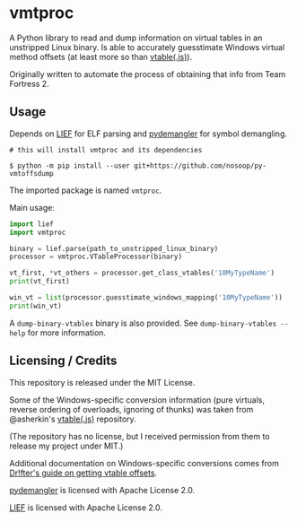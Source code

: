 # vmtproc

A Python library to read and dump information on virtual tables in an unstripped Linux binary.
Is able to accurately guesstimate Windows virtual method offsets (at least more so than
[vtable(.js)][]).

Originally written to automate the process of obtaining that info from Team Fortress 2.

## Usage

Depends on [LIEF][] for ELF parsing and [pydemangler][] for symbol demangling.

```
# this will install vmtproc and its dependencies

$ python -m pip install --user git+https://github.com/nosoop/py-vmtoffsdump
```

The imported package is named `vmtproc`.

Main usage:
```python
import lief
import vmtproc

binary = lief.parse(path_to_unstripped_linux_binary)
processor = vmtproc.VTableProcessor(binary)

vt_first, *vt_others = processor.get_class_vtables('10MyTypeName')
print(vt_first)

win_vt = list(processor.guesstimate_windows_mapping('10MyTypeName'))
print(win_vt)
```

A `dump-binary-vtables` binary is also provided.  See `dump-binary-vtables --help` for more
information.

## Licensing / Credits

This repository is released under the MIT License.

Some of the Windows-specific conversion information (pure virtuals, reverse ordering of
overloads, ignoring of thunks) was taken from @asherkin's [vtable(.js)][] repository.

(The repository has no license, but I received permission from them to release my project under
MIT.)

Additional documentation on Windows-specific conversions comes from
[Dr!fter's guide on getting vtable offsets][].

[pydemangler][] is licensed with Apache License 2.0.

[LIEF][] is licensed with Apache License 2.0.

[vtable(.js)]: https://github.com/asherkin/vtable
[Dr!fter's guide on getting vtable offsets]: https://forums.alliedmods.net/showthread.php?t=191171
[pydemangler]: https://github.com/wbenny/pydemangler
[LIEF]: https://github.com/lief-project/LIEF
